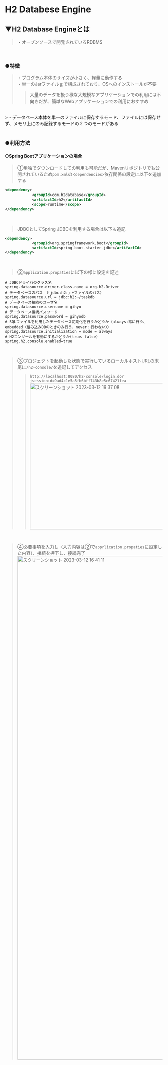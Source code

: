 # H2 Databese Engine

## ▼H2 Database Engineとは
>・オープンソースで開発されているRDBMS<br>
<br>

### ●特徴
>・プログラム本体のサイズが小さく、軽量に動作する<br>
>・単一のJarファイルｇで構成されており、OSへのインストールが不要<br>
>>大量のデータを扱う様な大規模なアプリケーションでの利用には不向きだが、簡単なWebアプリケーションでの利用におすすめ<br>
<br>
>・データベース本体を単一のファイルに保存するモード、ファイルには保存せず、メモリ上にのみ記録するモードの２つのモードがある<br>
<br>

### ●利用方法
#### ○Spring Bootアプリケーションの場合
>①単独でダウンロードしての利用も可能だが、Mavenリポジトリでも公開されているため`pom.xml`の<`dependencies>`依存関係の設定に以下を追加する<br>
```xml
<dependency>
			<groupId>com.h2database</groupId>
			<artifactId>h2</artifactId>
			<scope>runtime</scope>
</dependency>
```
<br>

>JDBCとしてSpring JDBCを利用する場合は以下も追記
```xml
<dependency>
			<groupId>org.springframework.boot</groupId>
			<artifactId>spring-boot-starter-jdbc</artifactId>
</dependency>
```
<br>

>②`application.propaties`に以下の様に設定を記述<br>
```propaties
# JDBCドライバのクラス名
spring.datasource.driver-class-name = org.h2.Driver
# データベースのパス　（「jdbc:h2:」+ファイルのパス）
spring.datasource.url = jdbc:h2:~/taskdb
# データベース接続のユーザ名
spring.datasource.username = gihyo
# データベース接続パスワード
spring.datasource.password = gihyodb
# SQLファイルを利用したデータベース初期化を行うかどうか（always:常に行う、embedded（組み込みDBのときのみ行う、never：行わない））
spring.datasource.initialization = mode = always
# H2コンソールを有効にするかどうか(true、false)
spring.h2.console.enabled=true
```
<br>

>③プロジェクトを起動した状態で実行しているローカルホストURLの末尾に`/h2-console/`を追記してアクセス<br>
>>`http://localhost:8080/h2-console/login.do?jsessionid=9ad4c1e5a5fb6bff743b8e5c67421fea`<br>
<img width="465" alt="スクリーンショット 2023-03-12 16 37 08" src="https://user-images.githubusercontent.com/81621944/224531025-874b6763-7bbd-47ae-ac37-a12ed24c4d32.png"><br>
<br>

>④必要事項を入力し（入力内容は②で`apprlication.propaties`に設定した内容）、接続を押下し、接続完了<br>
<img width="1604" alt="スクリーンショット 2023-03-12 16 41 11" src="https://user-images.githubusercontent.com/81621944/224531146-2c30279b-665e-47ab-8568-6a9b7bf2c09f.png"><br>
<br>






